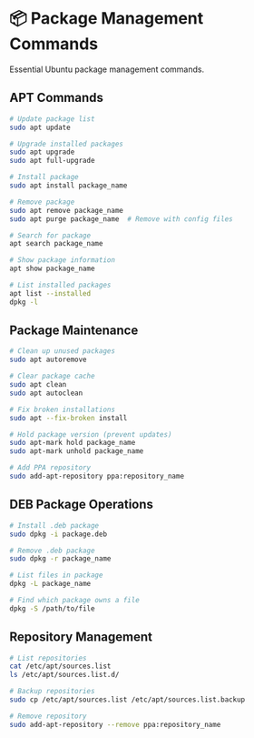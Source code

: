 # 📦 Package Management Commands

Essential Ubuntu package management commands.

## APT Commands

```bash
# Update package list
sudo apt update

# Upgrade installed packages
sudo apt upgrade
sudo apt full-upgrade

# Install package
sudo apt install package_name

# Remove package
sudo apt remove package_name
sudo apt purge package_name  # Remove with config files

# Search for package
apt search package_name

# Show package information
apt show package_name

# List installed packages
apt list --installed
dpkg -l
```

## Package Maintenance

```bash
# Clean up unused packages
sudo apt autoremove

# Clear package cache
sudo apt clean
sudo apt autoclean

# Fix broken installations
sudo apt --fix-broken install

# Hold package version (prevent updates)
sudo apt-mark hold package_name
sudo apt-mark unhold package_name

# Add PPA repository
sudo add-apt-repository ppa:repository_name
```

## DEB Package Operations

```bash
# Install .deb package
sudo dpkg -i package.deb

# Remove .deb package
sudo dpkg -r package_name

# List files in package
dpkg -L package_name

# Find which package owns a file
dpkg -S /path/to/file
```

## Repository Management

```bash
# List repositories
cat /etc/apt/sources.list
ls /etc/apt/sources.list.d/

# Backup repositories
sudo cp /etc/apt/sources.list /etc/apt/sources.list.backup

# Remove repository
sudo add-apt-repository --remove ppa:repository_name
```
